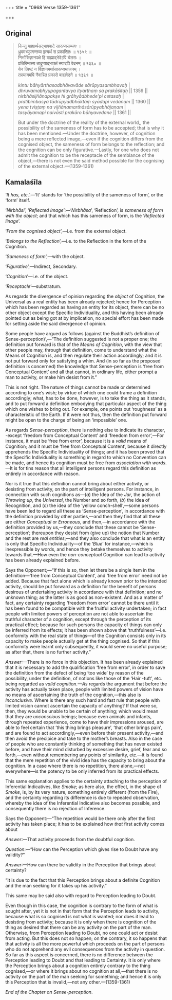 +++
title = "0968 Verse 1359-1361"

+++
## Original 
>
> किन्तु बाह्यार्थसद्भाववादे सारूप्यसम्भवः ।  
> ध्रुवमभ्युपगन्तव्य इत्यर्थं स प्रकाशितः ॥ १३५९ ॥  
> निर्भासिज्ञानपक्षे हि ग्राह्याद्भेदेऽपि चेतसः ।  
> प्रतिबिम्बस्य ताद्रूप्याद्भाक्तं स्यादपि वेदनम् ॥ १३६० ॥  
> येन त्विष्टं न विज्ञानमर्थासारूप्यभाजनम् ।  
> तस्यायमपि नैवास्ति प्रकारो बाह्यवेदने ॥ १३६१ ॥ 
>
> *kintu bāhyārthasadbhāvavāde sārūpyasambhavaḥ* \|  
> *dhruvamabhyupagantavya ityarthaṃ sa prakāśitaḥ* \|\| 1359 \|\|  
> *nirbhāsijñānapakṣe hi grāhyādbhede'pi cetasaḥ* \|  
> *pratibimbasya tādrūpyādbhāktaṃ syādapi vedanam* \|\| 1360 \|\|  
> *yena tviṣṭaṃ na vijñānamarthāsārūpyabhājanam* \|  
> *tasyāyamapi naivāsti prakāro bāhyavedane* \|\| 1361 \|\| 
>
> But under the doctrine of the reality of the external world,, the possibility of the sameness of form has to be accepted; that is why it has been mentioned.—Under the doctrine, however, of cognition being a mere reflected image,—even if the cognition differs from the cognised object, the sameness of form belongs to the reflection; and the cognition can be only figurative.—Lastly, for one who does not admit the cognition to be the receptacle of the semblance of the object,—there is not even the said method possible for the cognising of the external object.—(1359-1361)



## Kamalaśīla

‘*It has, etc*.’.—‘It’ stands for ‘the possibility of the sameness of form’, or the ‘form’ itself.

‘*Nirbhāsi*’, ‘*Reflected Image*’:—‘*Nirbhāsa*’, ‘Reflection’, is *sameness of form with the object*; and that which has this sameness of form, is the ‘*Reflected linage*’.

‘*From the cognised object*’,—i.e. from the external object.

‘*Belongs to the Reflection*’,—i.e. to the Reflection in the form of the Cognition.

‘*Sameness of form*’,—with the object.

‘*Figurative*’,—Indirect, Secondary.

‘*Cognition*’—i.e. of the object.

‘*Receptacle*’—substratum.

As regards the divergence of opinion regarding the *object* of Cognition, the Universal as a real entity has been already rejected; hence for Perception which has been regarded as having an entity for its object, there can be no other object except the Specific Individuality, and this having been already pointed out as being got at by implication, no special effort has been made for setting aside the said divergence of opinion.

Some people have argued as follows (against the Buddhist’s definition of Sense-perception)’,—“The definition suggested is not a proper one; the definition put forward is that of the *Means of Cognition*, with the view that other people may, through that definition, come to understand what the Means of Cognition is, and then regulate their action accordingly; and it is not put forward only for satisfying a whim. And (in so far as the proposed definition is concerned) the knowledge that Sense-perception is ‘free from Conceptual Content’ and all that cannot, in ordinary life, either prompt a man to activity, or make him desist from it.”

This is not right. The nature of things cannot be made or determined according to one’s wish; by virtue of which one could frame a definition accordingly; what, has to be done, however, is to take the thing as it stands, and to put forward a definition embodying that particular aspect of the thing which one wishes to bring out. For example, one points out ‘roughness’ as a characteristic of the Earth. If it were not thus, then the definition put forward might be open to the charge of being an ‘impossible’ one.

As regards *Sense-perception*, there is nothing else to indicate its character, -except ‘freedom from Conceptual Content’ and ‘freedom from error’,—For instance, it must be ‘free from error’, because it is a *valid* means of Cognition; and it must be ‘free from Conceptual Content’, because it directly apprehends the Specific Individuality of things; and it has been proved that the Specific Individuality is something in regard to which no Convention can be made, and hence its cognition must be free from *association with words*.—It is for tins reason that all intelligent persons regard this definition as entirely in accordance with reason.

Nor is it true that this definition cannot bring about either activity, or desisting from activity, on the part of intelligent persons. For instance, in connection with such cognitions as—(*a*) the Idea of the *Jar*, the action of *Throwing up*, the *Universal*, the Number and so forth, (*b*) the idea of Recognition, and (c) the idea of the ‘yellow conch-shell’,—some persons have been led to regard all these as ‘Sense-perception’, in accordance with the definition provided by other parties,—and then they find that all these are either *Conceptual* or *Erroneous*, and then,—in accordance with the definition provided by us,—they conclude that these cannot be ‘Sense-perception’; thereupon they desist from (give up) the notion that Number and the rest are *real entities*;—and they also conclude that what *is* an entity is only that Specific Individuality—of the ‘*Blue*’ for instance,—which is inexpressible by words, and hence they betake themselves to activity towards that.—How even the *non-conceptual* Cognition can lead to activity has been already explained before.

Says the Opponent;—“If this is so, then let there be a single item in the definition—‘free from Conceptual Content’, and ‘free from error’ need not be added. Because that fact alone which is already known prior to the intended activity, should be put forward as a definition for the benefit of persons desirous of undertaking activity in accordance with that definition; and no unknown thing; as the latter is as good as non-existent. And as a matter of fact, any certainty regarding ‘freedom from error’ cannot be there until it has been found to be compatible with the fruitful activity undertaken; in fact people with limited powers of perception are not able to ascertain the truthful character of a cognition, except through the perception of its practical effect; because for such persons the capacity of things can only be inferred from its effects; it has been shown above that ‘truthfulness’—i.e. conformity with the real state of things—of the Cognition consists only in its capacity to make people actually get at the thing cognised. So that if this conformity were learnt only subsequently, it would serve no useful purpose; as after that, there is no further activity.”

*Answer*:—There is no force in this objection. It has been already explained that it is necessary to add the qualification ‘free from error’, in order to save the definition from the defect of being ‘too wide’ by reason of the possibility, under the definition, of notions like those of the ‘Hair -tuft’, etc. being regarded as *valid cognition.—As* regards the argument that before the activity has actually taken place, people with limited powers of vision have no means of ascertaining the truth of the cognition,—this also is *Inconclusive*. Where is there any such hard and fast rule that people with limited vision cannot ascertain the capacity of anything? If that were so, then, they would be unable to be certain of anything; which would mean that they are *unconscious* beings; because even animals and infants, through repeated experience, come to have their impressions aroused, are able to feel certain that ‘this thing brings pleasure’, ‘that other brings pain’, and are found to act accordingly,—even before their present activity,—and then avoid the precipice and take to the mother’s breasts. Also in the case of people who are constantly thinking of something that has never existed before, and have their mind disturbed by excessive desire, grief, fear and so forth,—even without remembering any points of similarity, etc.—it is found that the mere repetition of the vivid idea has the capacity to bring about the cognition. In a case where there is no repetition, there alone,—not everywhere—is the potency to be only inferred from its practical effects.

This same explanation applies to the certainty attaching to the perception of Inferential Indicatives, like *Smoke*; as here also, the effect, in the shape of *Smoke*, is, by its very nature, something entirely different (from the Fire), and the certainty regarding its difference is due to repeated observation, whereby the idea of the Inferential Indicative also becomes possible, and consequently there is no rejection of Inference.

Says the Opponent:—“The repetition would be there only after the first activity has taken place; it has to be explained how *that* first activity comes about

*Answer*:—That activity proceeds from the doubtful cognition.

*Question*:—“How can the Perception which gives rise to Doubt have any validity?”

*Answer*:—How can there be validity in the Perception that brings about certainty?

“It is due to the fact that this Perception brings about a definite Cognition and the man seeking for it takes up his activity.”

This same may be said also with regard to Perception leading to Doubt.

Even though in this case, the cognition is contrary to the form of what is sought after, yet it is not in that form that the Perception leads to activity, because what is so cognised is not what is wanted; nor does it lead to desisting from activity; because it is only when there is cognition of the thing as desired that there can be any activity on the part of the man. Otherwise, from Perception leading to Doubt, no one could act or desist from acting. But this does not so happen; on the contrary, it so happens that that activity is all the more powerful which proceeds on the part of persons who do not apprehend any evil consequences from the activity in question. So far as this aspect is concerned, there is no difference between the Perception leading to Doubt and that leading to Certainty. It is only where the Perception brings about a cognition entirely contrary to the thing cognised,—or where it brings about no cognition at all,—that there is no activity on the part of the man seeking for something; and hence it is only this Perception that is invalid,—not any other.—(1359-1361)

*End of the Chapter on Sense-perception*.


